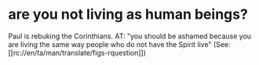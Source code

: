 # are you not living as human beings?

Paul is rebuking the Corinthians. AT: "you should be ashamed because you are living the same way people who do not have the Spirit live" (See: [[rc://en/ta/man/translate/figs-rquestion]])

